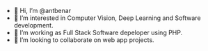 - 👋 Hi, I’m @antbenar
- 👀 I’m interested in Computer Vision, Deep Learning and Software development.
- 🌱 I’m working as Full Stack Software depeloper using PHP.
- 💞️ I’m looking to collaborate on web app projects.

<!---
antbenar/antbenar is a ✨ special ✨ repository because its `README.md` (this file) appears on your GitHub profile.
You can click the Preview link to take a look at your changes.
--->
